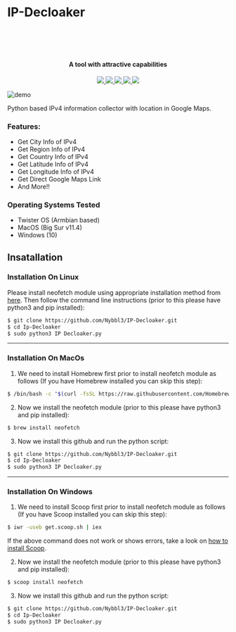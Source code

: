# IP-Decloaker
<h1 align="center">
  <br>

</h1>

<h4 align="center">A tool with attractive capabilities</h4>

<p align="center">
  <a href="https://creativecommons.org/publicdomain/zero/1.0/">
    <img src="https://img.shields.io/badge/License-CC0 1.0-blueviolet">
  </a>
  
  <a href="http://python.org">
    <img src="https://img.shields.io/badge/Python-v3-blue">
  </a>
  
  <a href="https://www.linux.org/">
    <img src="https://img.shields.io/badge/Platform-Linux-orange">
  </a>
  
<a href="https://www.microsoft.com/en-us/windows/">
    <img src="https://img.shields.io/badge/Platrform-Windows-brightgreen">
  </a>
  
<a href="https://www.apple.com/">
    <img src="https://img.shields.io/badge/Platrform-MacOs-critical">
  </a>
</p>

![demo](https://github.com/Nybbl3/IP-Decloaker/blob/main/IP%20Decloaker%20in%20Mac.png)


Python based IPv4 information collector with location in Google Maps.

### Features:

- Get City Info of IPv4
- Get Region Info of IPv4
- Get Country Info of IPv4
- Get Latitude Info of IPv4
- Get Longitude Info of IPv4
- Get Direct Google Maps Link
- And More!!

### Operating Systems Tested

- Twister OS (Armbian based)
- MacOS (Big Sur v11.4)
- Windows (10)

## Insatallation

### Installation On Linux

Please install neofetch module using appropriate installation method from <a href="https://github.com/dylanaraps/neofetch/wiki/Installation#">here</a>. Then follow the command line instructions (prior to this please have python3 and pip installed):

```bash
$ git clone https://github.com/Nybbl3/IP-Decloaker.git
$ cd Ip-Decloaker
$ sudo python3 IP Decloaker.py
```
___________________________________________________________________________________________________________________________________
### Installation On MacOs

1. We need to install Homebrew first prior to install neofetch module as follows (If you have Homebrew installed you can skip this step):

```bash
$ /bin/bash -c "$(curl -fsSL https://raw.githubusercontent.com/Homebrew/install/HEAD/install.sh)"
```
2. Now we install the neofetch module (prior to this please have python3 and pip installed):

```bash
$ brew install neofetch
```

3. Now we install this github and run the python script:

```bash
$ git clone https://github.com/Nybbl3/IP-Decloaker.git
$ cd Ip-Decloaker
$ sudo python3 IP Decloaker.py
```
___________________________________________________________________________________________________________________________________
### Installation On Windows

1. We need to install Scoop first prior to install neofetch module as follows (If you have Scoop installed you can skip this step):

```bash
$ iwr -useb get.scoop.sh | iex
```
If the above command does not work or shows errors, take a look on <a href="https://github.com/lukesampson/scoop#requirements">how to install Scoop</a>.

2. Now we install the neofetch module (prior to this please have python3 and pip installed):

```bash
$ scoop install neofetch
```

3. Now we install this github and run the python script:

```bash
$ git clone https://github.com/Nybbl3/IP-Decloaker.git
$ cd Ip-Decloaker
$ sudo python3 IP Decloaker.py
```
